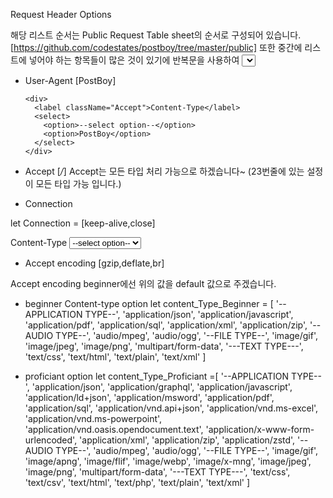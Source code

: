 Request Header Options

해당 리스트 순서는 Public Request Table sheet의 순서로 구성되어 있습니다.
[https://github.com/codestates/postboy/tree/master/public]
또한 중간에 리스트에 넣어야 하는 항목들이 많은 것이 있기에 반복문을 사용하여 <select> 태그 안에 넣어주는 것이 좋을 것 같습니다.
일단 기본적으로 모두 bracket case 안에 넣어놓겠습니다.

- User-Agent
  [PostBoy]

      <div>
        <label className="Accept">Content-Type</label>
        <select>
          <option>--select option--</option>
          <option>PostBoy</option>
        </select>
      </div>

- Accept
  [*/*]
  Accept는 모든 타입 처리 가능으로 하겠습니다~ (23번줄에 있는 설정이 모든 타입 가능 입니다.)

- Connection

let Connection = [keep-alive,close]

 <div>
      <label className="Accept">Content-Type</label>
      <select>
        <option>--select option--</option>
        <option>keep-alive</option>
        <option>close</option>
      </select>
    </div>

- Accept encoding
  [gzip,deflate,br]

Accept encoding beginner에선 위의 값을 default 값으로 주겠습니다.

- beginner Content-type option
  let content_Type_Beginner = [
  '--APPLICATION TYPE--',
  'application/json',
  'application/javascript',
  'application/pdf',
  'application/sql',
  'application/xml',
  'application/zip',
  '--AUDIO TYPE--',
  'audio/mpeg',
  'audio/ogg',
  '--FILE TYPE--',
  'image/gif',
  'image/jpeg',
  'image/png',
  'multipart/form-data',
  '---TEXT TYPE---',
  'text/css',
  'text/html',
  'text/plain',
  'text/xml'
  ]

- proficiant option
  let content_Type_Proficiant =[
  '--APPLICATION TYPE--',
  'application/json',
  'application/graphql',
  'application/javascript',
  'application/ld+json',
  'application/msword',
  'application/pdf',
  'application/sql',
  'application/vnd.api+json',
  'application/vnd.ms-excel',
  'application/vnd.ms-powerpoint',
  'application/vnd.oasis.opendocument.text',
  'application/x-www-form-urlencoded',
  'application/xml',
  'application/zip',
  'application/zstd',
  '--AUDIO TYPE--',
  'audio/mpeg',
  'audio/ogg',
  '--FILE TYPE--',
  'image/gif',
  'image/apng',
  'image/flif',
  'image/webp',
  'image/x-mng',
  'image/jpeg',
  'image/png',
  'multipart/form-data',
  '---TEXT TYPE---',
  'text/css',
  'text/csv',
  'text/html',
  'text/php',
  'text/plain',
  'text/xml'
  ]
